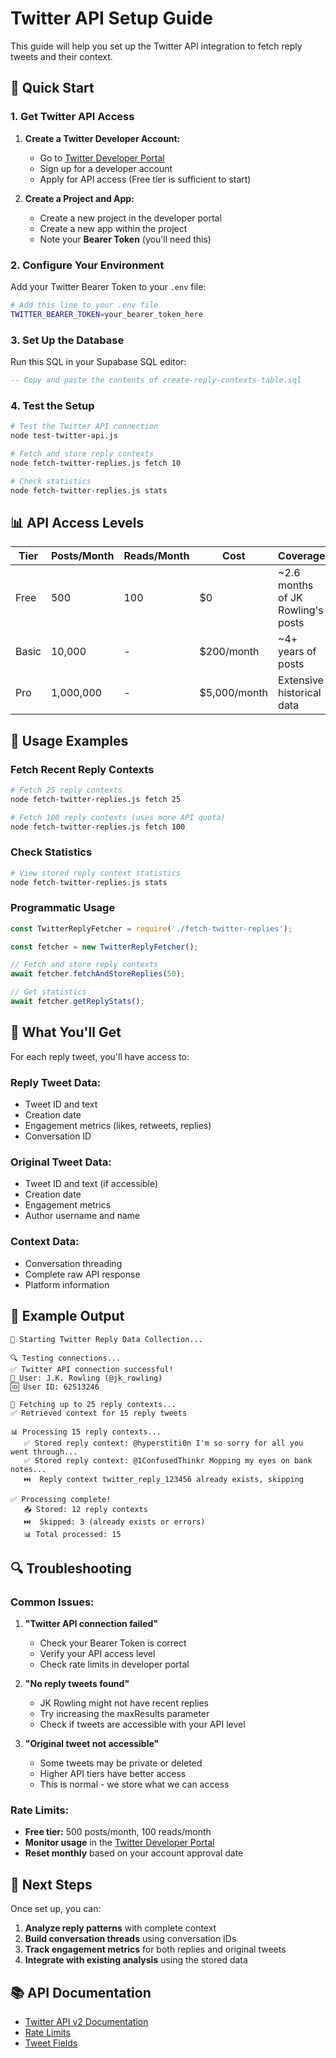 # Twitter API Setup Guide

This guide will help you set up the Twitter API integration to fetch reply tweets and their context.

## 🚀 Quick Start

### 1. Get Twitter API Access

1. **Create a Twitter Developer Account:**
   - Go to [Twitter Developer Portal](https://developer.twitter.com/en/portal/dashboard)
   - Sign up for a developer account
   - Apply for API access (Free tier is sufficient to start)

2. **Create a Project and App:**
   - Create a new project in the developer portal
   - Create a new app within the project
   - Note your **Bearer Token** (you'll need this)

### 2. Configure Your Environment

Add your Twitter Bearer Token to your `.env` file:

```bash
# Add this line to your .env file
TWITTER_BEARER_TOKEN=your_bearer_token_here
```

### 3. Set Up the Database

Run this SQL in your Supabase SQL editor:

```sql
-- Copy and paste the contents of create-reply-contexts-table.sql
```

### 4. Test the Setup

```bash
# Test the Twitter API connection
node test-twitter-api.js

# Fetch and store reply contexts
node fetch-twitter-replies.js fetch 10

# Check statistics
node fetch-twitter-replies.js stats
```

## 📊 API Access Levels

| Tier | Posts/Month | Reads/Month | Cost | Coverage |
|------|-------------|-------------|------|----------|
| Free | 500 | 100 | $0 | ~2.6 months of JK Rowling's posts |
| Basic | 10,000 | - | $200/month | ~4+ years of posts |
| Pro | 1,000,000 | - | $5,000/month | Extensive historical data |

## 🔧 Usage Examples

### Fetch Recent Reply Contexts

```bash
# Fetch 25 reply contexts
node fetch-twitter-replies.js fetch 25

# Fetch 100 reply contexts (uses more API quota)
node fetch-twitter-replies.js fetch 100
```

### Check Statistics

```bash
# View stored reply context statistics
node fetch-twitter-replies.js stats
```

### Programmatic Usage

```javascript
const TwitterReplyFetcher = require('./fetch-twitter-replies');

const fetcher = new TwitterReplyFetcher();

// Fetch and store reply contexts
await fetcher.fetchAndStoreReplies(50);

// Get statistics
await fetcher.getReplyStats();
```

## 📝 What You'll Get

For each reply tweet, you'll have access to:

### Reply Tweet Data:
- Tweet ID and text
- Creation date
- Engagement metrics (likes, retweets, replies)
- Conversation ID

### Original Tweet Data:
- Tweet ID and text (if accessible)
- Creation date
- Engagement metrics
- Author username and name

### Context Data:
- Conversation threading
- Complete raw API response
- Platform information

## 🎯 Example Output

```
🚀 Starting Twitter Reply Data Collection...

🔍 Testing connections...
✅ Twitter API connection successful!
👤 User: J.K. Rowling (@jk_rowling)
🆔 User ID: 62513246

📡 Fetching up to 25 reply contexts...
✅ Retrieved context for 15 reply tweets

📊 Processing 15 reply contexts...
   ✅ Stored reply context: @hyperstiti0n I'm so sorry for all you went through...
   ✅ Stored reply context: @1ConfusedThinkr Mopping my eyes on bank notes...
   ⏭️  Reply context twitter_reply_123456 already exists, skipping

✅ Processing complete!
   📥 Stored: 12 reply contexts
   ⏭️  Skipped: 3 (already exists or errors)
   📊 Total processed: 15
```

## 🔍 Troubleshooting

### Common Issues:

1. **"Twitter API connection failed"**
   - Check your Bearer Token is correct
   - Verify your API access level
   - Check rate limits in developer portal

2. **"No reply tweets found"**
   - JK Rowling might not have recent replies
   - Try increasing the maxResults parameter
   - Check if tweets are accessible with your API level

3. **"Original tweet not accessible"**
   - Some tweets may be private or deleted
   - Higher API tiers have better access
   - This is normal - we store what we can access

### Rate Limits:

- **Free tier:** 500 posts/month, 100 reads/month
- **Monitor usage** in the [Twitter Developer Portal](https://developer.twitter.com/en/portal/dashboard)
- **Reset monthly** based on your account approval date

## 🎉 Next Steps

Once set up, you can:

1. **Analyze reply patterns** with complete context
2. **Build conversation threads** using conversation IDs
3. **Track engagement metrics** for both replies and original tweets
4. **Integrate with existing analysis** using the stored data

## 📚 API Documentation

- [Twitter API v2 Documentation](https://developer.twitter.com/en/docs/twitter-api)
- [Rate Limits](https://developer.twitter.com/en/docs/twitter-api/rate-limits)
- [Tweet Fields](https://developer.twitter.com/en/docs/twitter-api/data-dictionary/object-model/tweet)
